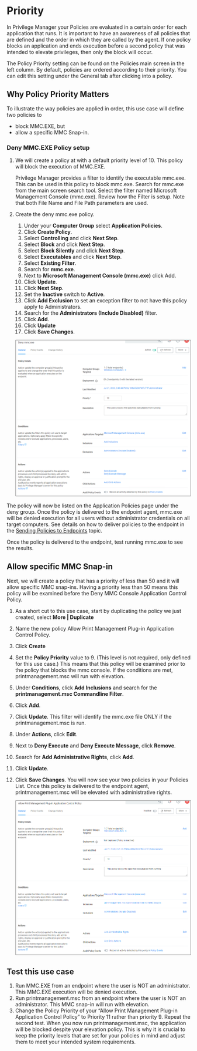 [title]: # (Priority)
[tags]: # (policy)
[priority]: # (13)
# Priority

In Privilege Manager your Policies are evaluated in a certain order for each application that runs. It is important to have an awareness of all policies that are defined and the order in which they are called by the agent. If one policy blocks an application and ends execution before a second policy that was intended to elevate privileges, then only the block will occur.

The Policy Priority setting can be found on the Policies main screen in the left column. By default, policies are ordered according to their priority. You can edit this setting under the General tab after clicking into a policy.

## Why Policy Priority Matters

To illustrate the way policies are applied in order, this use case will define two policies to 

* block MMC.EXE, but
* allow a specific MMC Snap-in.

### Deny MMC.EXE Policy setup

1. We will create a policy at with a default priority level of 10.  This policy will block the execution of MMC.EXE.

   Privilege Manager provides a filter to identify the executable mmc.exe. This can be used in this policy to block mmc.exe. Search for mmc.exe from the main screen search tool. Select the filter named Microsoft Management Console (mmc.exe). Review how the Filter is setup. Note that both File Name and File Path parameters are used.
2. Create the deny mmc.exe policy.

   1. Under your __Computer Group__ select __Application Policies__.
   1. Click __Create Policy__.
   1. Select __Controlling__ and click __Next Step__.
   1. Select __Block__ and click __Next Step__.
   1. Select __Block Silently__ and click __Next Step__.
   1. Select __Executables__ and click __Next Step__.
   1. Select __Existing Filter__.
   1. Search for __mmc.exe__.
   1. Next to __Microsoft Management Console (mmc.exe)__ click Add.
   1. Click __Update__.
   1. Click __Next Step__.
   1. Set the __Inactive__ switch to __Active__.
   1. Click __Add Exclusion__ to set an exception filter to not have this policy apply to Administrators.
   1. Search for the __Administrators (Include Disabled)__ filter.
   1. Click __Add__.
   1. Click __Update__
   1. Click __Save Changes__.

   ![deny](images/priority/deny-mmc.png "Deny mmc.exe policy")

The policy will now be listed on the Application Policies page under the deny group. Once the policy is delivered to the endpoint agent, mmc.exe will be denied execution for all users without administrator credentials on all target computers. See details on how to deliver policies to the endpoint in the [Sending Policies to Endpoints](../ac-policy-endpoints.md) topic.

Once the policy is delivered to the endpoint, test running mmc.exe to see the results.
  
## Allow specific MMC Snap-in

Next, we will create a policy that has a priority of less than 50 and it will allow specific MMC snap-ins.  Having a priority less than 50 means this policy will be examined before the Deny MMC Console Application Control Policy.

1. As a short cut to this use case, start by duplicating the policy we just created, select __More | Duplicate__
1. Name the new policy Allow Print Management Plug-in Application Control Policy.
1. Click __Create__
1. Set the __Policy Priority__ value to 9. (This level is not required, only defined for this use case.) This means that this policy will be examined prior to the policy that blocks the mmc console. If the conditions are met, printmanagement.msc will run with elevation.
1. Under __Conditions__, click __Add Inclusions__ and search for the __printmanagement.msc Commandline Filter__.
1. Click __Add__.
1. Click __Update__. This filter will identify the mmc.exe file ONLY if the printmanagement.msc is run.
1. Under __Actions__, click __Edit__.
1. Next to __Deny Execute__ and __Deny Execute Message__, click __Remove__.
1. Search for __Add Administrative Rights__, click __Add__.
1. Click __Update__.
1. Click __Save Changes__. You will now see your two policies in your Policies List. Once this policy is delivered to the endpoint agent, printmanagement.msc will be elevated with administrative rights.

   ![allow](images/priority/allow.png "Allow printmanagement.msc policy")

## Test this use case

1. Run MMC.EXE from an endpoint where the user is NOT an administrator. This MMC.EXE execution will be denied execution.
1. Run printmanagement.msc from an endpoint where the user is NOT an administrator. This MMC snap-in will run with elevation.
1. Change the Policy Priority of your “Allow Print Management Plug-in Application Control Policy” to Priority 11 rather than priority 9. Repeat the second test. When you now run printmanagement.msc, the application will be blocked despite your elevation policy. This is why it is crucial to keep the priority levels that are set for your policies in mind and adjust them to meet your intended system requirements.

